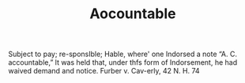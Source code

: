 ---
title: Aocountable
permalink: "/definitions/aocountable.html"
body: Subject to pay; re-sponsIble; Hable, where' one Indorsed a note “A. C. accountable,”
  lt was held that, under thfs form of Indorsement, he had waived demand and notice.
  Furber v. Cav-erly, 42 N. H. 74
published_at: '2018-07-07'
layout: post
---